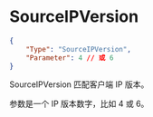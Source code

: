 # SourceIPVersion

```json
{
    "Type": "SourceIPVersion",
    "Parameter": 4 // 或 6
}
```

SourceIPVersion 匹配客户端 IP 版本。

参数是一个 IP 版本数字，比如 4 或 6。
